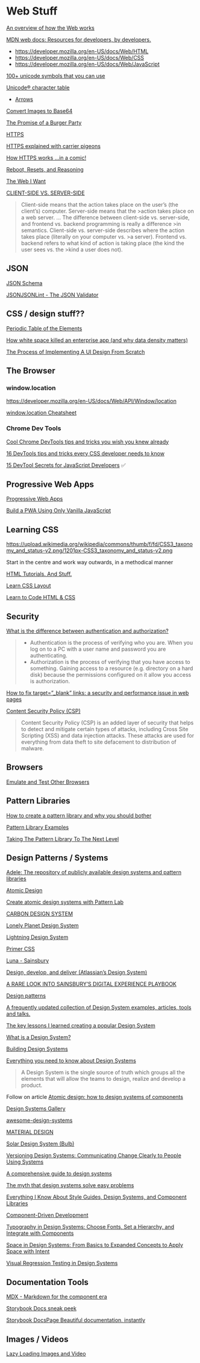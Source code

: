 # Web Stuff

[An overview of how the Web works](https://marksheet.io/introduction.html)

[MDN web docs: Resources for developers, by developers.](https://developer.mozilla.org/en-US/)

- <https://developer.mozilla.org/en-US/docs/Web/HTML>
- <https://developer.mozilla.org/en-US/docs/Web/CSS>
- <https://developer.mozilla.org/en-US/docs/Web/JavaScript>

[100+ unicode symbols that you can use](https://tutorialzine.com/2014/12/you-dont-need-icons-here-are-100-unicode-symbols-that-you-can-use)

[Unicode® character table](https://unicode-table.com/en/#control-character)

- [Arrows](https://unicode-table.com/en/sets/arrows-symbols/)

[Convert Images to Base64](https://www.browserling.com/tools/image-to-base64)

[The Promise of a Burger Party](https://kosamari.com/notes/the-promise-of-a-burger-party)

[HTTPS](https://en.wikipedia.org/wiki/HTTPS)

[HTTPS explained with carrier pigeons](https://medium.freecodecamp.org/https-explained-with-carrier-pigeons-7029d2193351)

[How HTTPS works ...in a comic!](https://howhttps.works/)

[Reboot, Resets, and Reasoning](https://css-tricks.com/reboot-resets-reasoning/)

[The Web I Want](https://dev.to/quii/the-web-i-want-43o)

[CLIENT-SIDE VS. SERVER-SIDE](https://skillcrush.com/blog/client-side-vs-server-side/)

>Client-side means that the action takes place on the user’s (the client’s) computer. Server-side means that the >action takes place on a web server.
>...
>The difference between client-side vs. server-side, and frontend vs. backend programming is really a difference >in semantics. Client-side vs. server-side describes where the action takes place (literally on your computer vs. >a server). Frontend vs. backend refers to what kind of action is taking place (the kind the user sees vs. the >kind a user does not).



## JSON

[JSON Schema](https://json-schema.org/)

[JSONJSONLint - The JSON Validator](https://jsonlint.com/)

## CSS / design stuff??

[Periodic Table of the Elements](http://smm.zoomquiet.top/data/20110511083224/index.html)

[How white space killed an enterprise app (and why data density matters)](https://uxdesign.cc/how-white-space-killed-an-enterprise-app-and-why-data-density-matters-b3afad6a5f2a)

[The Process of Implementing A UI Design From Scratch](https://ishadeed.com/article/building-ui-design-scratch/)

## The Browser

### window.location

<https://developer.mozilla.org/en-US/docs/Web/API/Window/location>

[window.location Cheatsheet](https://dev.to/samanthaming/window-location-cheatsheet-4edl)

### Chrome Dev Tools

[Cool Chrome DevTools tips and tricks you wish you knew already](https://medium.freecodecamp.org/cool-chrome-devtools-tips-and-tricks-you-wish-you-knew-already-f54f65df88d2)

[16 DevTools tips and tricks every CSS developer needs to know](https://www.heartinternet.uk/blog/16-devtools-tips-and-tricks-every-css-developer-need-to-know/)

[15 DevTool Secrets for JavaScript Developers](https://blog.asayer.io/15-devtool-secrets-for-javascript-developers) ✅

## Progressive Web Apps

[Progressive Web Apps](https://developers.google.com/web/progressive-web-apps/)

[Build a PWA Using Only Vanilla JavaScript](https://levelup.gitconnected.com/build-a-pwa-using-only-vanilla-javascript-bdf1eee6f37a)

## Learning CSS

<https://upload.wikimedia.org/wikipedia/commons/thumb/f/fd/CSS3_taxonomy_and_status-v2.png/1201px-CSS3_taxonomy_and_status-v2.png>

Start in the centre and work way outwards, in a methodical manner

[HTML Tutorials. And Stuff.](http://htmldog.com/)

[Learn CSS Layout](http://learnlayout.com/)

[Learn to Code HTML & CSS](https://learn.shayhowe.com/html-css/)

## Security

[What is the difference between authentication and authorization?](https://serverfault.com/questions/57077/what-is-the-difference-between-authentication-and-authorization)

> - Authentication is the process of verifying who you are. When you log on to a PC with a user name and password you are authenticating.
> - Authorization is the process of verifying that you have access to something. Gaining access to a resource (e.g. directory on a hard disk) because the permissions configured on it allow you access is authorization.

[How to fix target=”\_blank” links: a security and performance issue in web pages](https://medium.com/@ali.dev/how-to-fix-target-blank-a-security-and-performance-issue-in-web-pages-2118eba1ce2f)

[Content Security Policy (CSP)](https://developer.mozilla.org/en-US/docs/Web/HTTP/CSP)

>Content Security Policy (CSP) is an added layer of security that helps to detect and mitigate certain types of attacks, including Cross Site Scripting (XSS) and data injection attacks. These attacks are used for everything from data theft to site defacement to distribution of malware.

## Browsers

[Emulate and Test Other Browsers](https://developers.google.com/web/tools/chrome-devtools/device-mode/testing-other-browsers)

## Pattern Libraries

[How to create a pattern library and why you should bother](https://boagworld.com/`/pattern-library/)

[Pattern Library Examples](http://styleguides.io/examples.html)

[Taking The Pattern Library To The Next Level](https://www.smashingmagazine.com/taking-pattern-libraries-next-level/)

## Design Patterns / Systems

[Adele: The repository of publicly available design systems and pattern libraries](https://adele.uxpin.com/)

[Atomic Design](http://atomicdesign.bradfrost.com/table-of-contents/)

[Create atomic design systems with Pattern Lab](https://patternlab.io/)

[CARBON DESIGN SYSTEM](https://www.carbondesignsystem.com/)

[Lonely Planet Design System](https://rizzo.lonelyplanet.com/styleguide/design-elements/colours)

[Lightning Design System](https://www.lightningdesignsystem.com/)

[Primer CSS](https://primer-css.now.sh/css)

[Luna - Sainsbury](https://luna.sainsburys.co.uk/guidelines)

[Design, develop, and deliver (Atlassian’s Design System)](https://atlassian.design/)

[A RARE LOOK INTO SAINSBURY’S DIGITAL EXPERIENCE PLAYBOOK](http://whatusersdo.com/blog/sainsburys-digital-experience/)

[Design patterns](http://ui-patterns.com/patterns)

[A frequently updated collection of Design System examples, articles, tools and talks.](https://designsystemsrepo.com/)

[The key lessons I learned creating a popular Design System](https://medium.com/asana-design/the-key-lessons-i-learned-creating-a-popular-design-system-d078c817b4dd)

[What is a Design System?](https://medium.muz.li/what-is-a-design-system-1e43d19e7696)

[Building Design Systems](https://medium.muz.li/building-design-systems-9bda90d8ec25)

[Everything you need to know about Design Systems](https://uxdesign.cc/everything-you-need-to-know-about-design-systems-54b109851969)

> A Design System is the single source of truth which groups all the elements that will allow the teams to design, realize and develop a product.

Follow on article
[Atomic design: how to design systems of components](https://uxdesign.cc/atomic-design-how-to-design-systems-of-components-ab41f24f260e)

[Design Systems Gallery](https://designsystemsrepo.com/design-systems/)

[awesome-design-systems](https://github.com/alexpate/awesome-design-systems)

[MATERIAL DESIGN](https://material.io/)

[Solar Design System (Bulb)](https://design.bulb.co.uk/#/patterns/styles/colors/README.md)

[Versioning Design Systems: Communicating Change Clearly to People Using Systems](https://medium.com/eightshapes-llc/versioning-design-systems-48cceb5ace4d)

[A comprehensive guide to design systems](https://www.invisionapp.com/inside-design/guide-to-design-systems/)

[The myth that design systems solve easy problems](https://amyhupe.co.uk/articles/the-myth-that-design-systems-solve-easy-problems/)

[Everything I Know About Style Guides, Design Systems, and Component Libraries](https://leerob.io/blog/style-guides-component-libraries-design-systems/)

[Component-Driven Development](https://blog.hichroma.com/component-driven-development-ce1109d56c8e)

[Typography in Design Systems: Choose Fonts, Set a Hierarchy, and Integrate with Components](https://medium.com/eightshapes-llc/typography-in-design-systems-6ed771432f1e)

[Space in Design Systems: From Basics to Expanded Concepts to Apply Space with Intent](https://medium.com/eightshapes-llc/space-in-design-systems-188bcbae0d62)

[Visual Regression Testing in Design Systems](https://seesparkbox.com/foundry/design_system_visual_regression_testing)

## Documentation Tools

[MDX - Markdown for the component era](https://mdxjs.com)

[Storybook Docs sneak peek](https://medium.com/storybookjs/storybook-docs-sneak-peak-5be78445094a)

[Storybook DocsPage Beautiful documentation, instantly](https://medium.com/storybookjs/storybook-docspage-e185bc3622bf)

## Images / Videos

[Lazy Loading Images and Video](https://developers.google.com/web/fundamentals/performance/lazy-loading-guidance/images-and-video)
